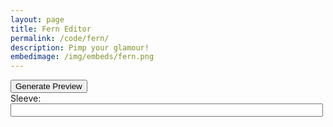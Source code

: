 ```yaml
---
layout: page
title: Fern Editor
permalink: /code/fern/
description: Pimp your glamour!
embedimage: /img/embeds/fern.png
---
```


<!-- HTML -->
<input type="button" onclick="render()" value="Generate Preview">
<div class="row">
  <div class="imgColumn"><canvas id="canvas" width="86" height="64"></canvas></div>
  <div class="buttonsColumn">
  	<div id="buttons-div">
  		Sleeve: <input type="text" id="color0" style="width: 500px;">
  	</div>
  </div>
</div> 
<canvas id="buffer" class="debug" width="86" height="64"></canvas>

<script>
	const MASKS = ["https://github.com/Blizihguh/blizihguh.github.io/raw/master/img/fern/fern_mask_00.png",
				   "https://github.com/Blizihguh/blizihguh.github.io/raw/master/img/fern/fern_mask_01.png",
				   "https://github.com/Blizihguh/blizihguh.github.io/raw/master/img/fern/fern_mask_02.png",
				   "https://github.com/Blizihguh/blizihguh.github.io/raw/master/img/fern/fern_mask_03.png",
				   "https://github.com/Blizihguh/blizihguh.github.io/raw/master/img/fern/fern_mask_04.png",
				   "https://github.com/Blizihguh/blizihguh.github.io/raw/master/img/fern/fern_mask_05.png",
				   "https://github.com/Blizihguh/blizihguh.github.io/raw/master/img/fern/fern_mask_06.png",
				   "https://github.com/Blizihguh/blizihguh.github.io/raw/master/img/fern/fern_mask_07.png",
				   "https://github.com/Blizihguh/blizihguh.github.io/raw/master/img/fern/fern_mask_08.png",
				   "https://github.com/Blizihguh/blizihguh.github.io/raw/master/img/fern/fern_mask_09.png",
				   "https://github.com/Blizihguh/blizihguh.github.io/raw/master/img/fern/fern_mask_10.png",
				   "https://github.com/Blizihguh/blizihguh.github.io/raw/master/img/fern/fern_mask_11.png",
				   "https://github.com/Blizihguh/blizihguh.github.io/raw/master/img/fern/fern_mask_12.png",
				   "https://github.com/Blizihguh/blizihguh.github.io/raw/master/img/fern/fern_mask_13.png",
				   "https://github.com/Blizihguh/blizihguh.github.io/raw/master/img/fern/fern_mask_14.png",
				   "https://github.com/Blizihguh/blizihguh.github.io/raw/master/img/fern/fern_mask_15.png",
				   "https://github.com/Blizihguh/blizihguh.github.io/raw/master/img/fern/fern_mask_16.png",
				   "https://github.com/Blizihguh/blizihguh.github.io/raw/master/img/fern/fern_mask_17.png",
				   "https://github.com/Blizihguh/blizihguh.github.io/raw/master/img/fern/fern_mask_18.png",
				   "https://github.com/Blizihguh/blizihguh.github.io/raw/master/img/fern/fern_mask_19.png",
				   "https://github.com/Blizihguh/blizihguh.github.io/raw/master/img/fern/fern_mask_20.png",
				   "https://github.com/Blizihguh/blizihguh.github.io/raw/master/img/fern/fern_mask_21.png",
				   "https://github.com/Blizihguh/blizihguh.github.io/raw/master/img/fern/fern_mask_22.png",
				   "https://github.com/Blizihguh/blizihguh.github.io/raw/master/img/fern/fern_mask_23.png",
				   "https://github.com/Blizihguh/blizihguh.github.io/raw/master/img/fern/fern_mask_24.png",
				   "https://github.com/Blizihguh/blizihguh.github.io/raw/master/img/fern/fern_mask_25.png",
				   "https://github.com/Blizihguh/blizihguh.github.io/raw/master/img/fern/fern_mask_26.png",
				   "https://github.com/Blizihguh/blizihguh.github.io/raw/master/img/fern/fern_mask_27.png",
				   "https://github.com/Blizihguh/blizihguh.github.io/raw/master/img/fern/fern_mask_28.png",
				   "https://github.com/Blizihguh/blizihguh.github.io/raw/master/img/fern/fern_mask_29.png"];

	const COLORS = ["#FF0000", "#00FF00", "#0000FF", "#444444", "#555555", "#666666", "#777777", "#888888", "#999999", "#AAAAAA", 
					"#FF0000", "#00FF00", "#0000FF", "#444444", "#555555", "#666666", "#777777", "#888888", "#999999", "#AAAAAA", 
					"#FF0000", "#00FF00", "#0000FF", "#444444", "#555555", "#666666", "#777777", "#888888", "#999999", "#AAAAAA"];

	var canvas = null;
	var ctx = null;
	var buffer = null;
	var btx = null;

	var foo = 0;

	function init() {
		canvas = document.getElementById("canvas");
		ctx = canvas.getContext("2d");

		buffer = document.getElementById("buffer");
		buffer.width = canvas.width;
		buffer.height = canvas.height;
		btx = buffer.getContext("2d");

		render();
	}

	function render() {
		clear_canvas();
		for (var i=0; i<30; i++) {
			get_layer_in_buffer(i);
			draw_layer_from_buffer();
		}
	}

	function get_layer_in_buffer(idx) {
		// Create new image from the mask
		const img = new Image();
		img.src = MASKS[idx];

		// Draw the color
		btx.globalCompositeOperation = "source-over";
		btx.fillStyle = COLORS[idx];
		btx.fillRect(0, 0, buffer.width, buffer.height);

		// Mask the color
		btx.globalCompositeOperation = "darken";
		btx.drawImage(img, 0, 0);
	}

	function clear_canvas() {
		ctx.save();
		ctx.globalCompositeOperation = "source-over";
		ctx.fillStyle = "#000000";
		ctx.fillRect(0, 0, canvas.width, canvas.height);
		ctx.restore();
	}

	function draw_layer_from_buffer() {
		ctx.globalCompositeOperation = "lighten";
		ctx.drawImage(buffer, 0, 0);
	}


	// function render() {
	// 	// Get the output canvas
	// 	const canvas = document.getElementById("canvas");
	// 	const ctx = canvas.getContext("2d");

	// 	// Create a buffer canvas to do our recoloring
	// 	const buffer = document.createElement("canvas");
	// 	buffer.width = canvas.width;
	// 	buffer.height = canvas.height;
	// 	const btx = buffer.getContext("2d");

	// 	for (var i=0; i<1; i++) {
	// 		// Create new image from the mask
	// 		const img = new Image();
	// 		img.src = MASKS[i];

	// 		// Recolor the mask
	// 		btx.globalCompositeOperation = "source-over";
	// 		btx.drawImage(img, 0, 0);
	// 		btx.fillStyle = COLORS[i];
	// 		btx.globalCompositeOperation = "multiply";
	// 		btx.fillRect(0, 0, buffer.width, buffer.height);

 //   			ctx.globalCompositeOperation = "lighten";
	// 		ctx.drawImage(buffer, 0, 0);
	// 	}
	// }

</script>

<!-- Set default color values -->
<script>
	document.getElementById("color0").value = "FF0000";
	init();
</script>

<style>
	.imgColumn {
	  float: left;
	  width: 50%;
	}

	.buttonsColumn {
		float: left;
		width: 50%;
	}

	/* Clear floats after the columns */
	.row:after {
	  content: "";
	  display: table;
	  clear: both;
	}

	.debug {
		display: none;
	}
</style>